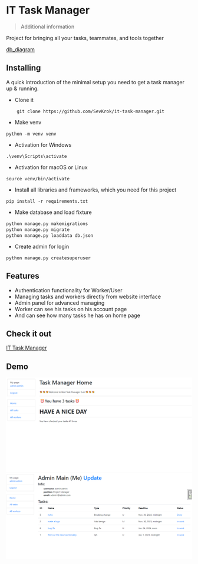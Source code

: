 # IT Task Manager 
> Additional information

Project for bringing all your tasks, teammates, and tools together

[db_diagram](https://dbdiagram.io/d/655dfee53be149578783b389)

## Installing

A quick introduction of the minimal setup you need to get a task manager up &
running.

* Clone it
```shell
    git clone https://github.com/SevKrok/it-task-manager.git
```

* Make venv 
```shell
python -m venv venv
```

* Activation for Windows
```shell
.\venv\Scripts\activate
```

* Activation for macOS or Linux
```shell
source venv/bin/activate
```

* Install all libraries and frameworks, which you need for this project
```shell
pip install -r requirements.txt
```

* Make database and load fixture
```shell
python manage.py makemigrations
python manage.py migrate
python manage.py loaddata db.json
```

* Create admin for login
```shell
python manage.py createsuperuser
```


## Features
* Authentication functionality for Worker/User
* Managing tasks and workers directly from website interface
* Admin panel for advanced managing
* Worker can see his tasks on his account page
* And can see how many tasks he has on home page

## Check it out
[IT Task Manager](https://it-task-manager-8lid.onrender.com/)

## Demo

![Website_Interface](screenshots/demo_home_page.png)
![Website_Interface](screenshots/demo_user_page.png)
